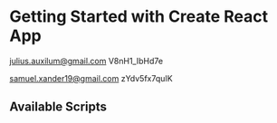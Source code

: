 # Getting Started with Create React App

julius.auxilum@gmail.com
V8nH1_IbHd7e

samuel.xander19@gmail.com
zYdv5fx7quIK

## Available Scripts
